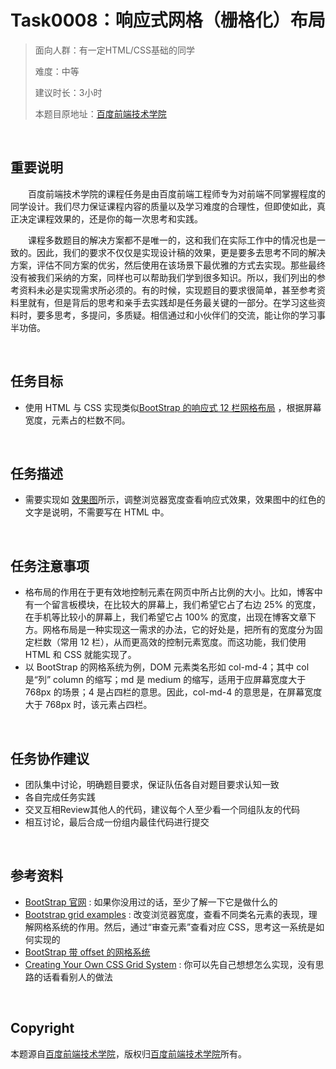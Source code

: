 ﻿# Task0008：响应式网格（栅格化）布局
> 面向人群：有一定HTML/CSS基础的同学
>
> 难度：中等
>
> 建议时长：3小时
>
> 本题目原地址：[百度前端技术学院](http://ife.baidu.com/2016/task/detail?taskId=8)

<br />

## 重要说明

&emsp;&emsp;百度前端技术学院的课程任务是由百度前端工程师专为对前端不同掌握程度的同学设计。我们尽力保证课程内容的质量以及学习难度的合理性，但即使如此，真正决定课程效果的，还是你的每一次思考和实践。

&emsp;&emsp;课程多数题目的解决方案都不是唯一的，这和我们在实际工作中的情况也是一致的。因此，我们的要求不仅仅是实现设计稿的效果，更是要多去思考不同的解决方案，评估不同方案的优劣，然后使用在该场景下最优雅的方式去实现。那些最终没有被我们采纳的方案，同样也可以帮助我们学到很多知识。所以，我们列出的参考资料未必是实现需求所必须的。有的时候，实现题目的要求很简单，甚至参考资料里就有，但是背后的思考和亲手去实践却是任务最关键的一部分。在学习这些资料时，要多思考，多提问，多质疑。相信通过和小伙伴们的交流，能让你的学习事半功倍。

<br />

## 任务目标

- 使用 HTML 与 CSS 实现类似[BootStrap 的响应式 12 栏网格布局](http://v4-alpha.getbootstrap.com/layout/grid/) ，根据屏幕宽度，元素占的栏数不同。

<br />

## 任务描述

- 需要实现如 [效果图](images/task_1_8_1.png)所示，调整浏览器宽度查看响应式效果，效果图中的红色的文字是说明，不需要写在 HTML 中。


<br />

## 任务注意事项

- 格布局的作用在于更有效地控制元素在网页中所占比例的大小。比如，博客中有一个留言板模块，在比较大的屏幕上，我们希望它占了右边 25% 的宽度，在手机等比较小的屏幕上，我们希望它占 100% 的宽度，出现在博客文章下方。网格布局是一种实现这一需求的办法，它的好处是，把所有的宽度分为固定栏数（常用 12 栏），从而更高效的控制元素宽度。而这功能，我们使用 HTML 和 CSS 就能实现了。
- 以 BootStrap 的网格系统为例，DOM 元素类名形如 col-md-4；其中 col 是“列” column 的缩写；md 是 medium 的缩写，适用于应屏幕宽度大于 768px 的场景；4 是占四栏的意思。因此，col-md-4 的意思是，在屏幕宽度大于 768px 时，该元素占四栏。

<br />

## 任务协作建议

- 团队集中讨论，明确题目要求，保证队伍各自对题目要求认知一致
- 各自完成任务实践
- 交叉互相Review其他人的代码，建议每个人至少看一个同组队友的代码
- 相互讨论，最后合成一份组内最佳代码进行提交
<br />

## 参考资料

- [BootStrap 官网](http://getbootstrap.com/) : 如果你没用过的话，至少了解一下它是做什么的
- [Bootstrap grid examples](https://getbootstrap.com/examples/grid/) : 改变浏览器宽度，查看不同类名元素的表现，理解网格系统的作用。然后，通过“审查元素”查看对应 CSS，思考这一系统是如何实现的
- [BootStrap 带 offset 的网格系统](http://getbootstrap.com/2.3.2/scaffolding.html#gridSystem)
- [Creating Your Own CSS Grid System](http://j4n.co/blog/Creating-your-own-css-grid-system) : 你可以先自己想想怎么实现，没有思路的话看看别人的做法

<br />

## Copyright

本题源自[百度前端技术学院](http://ife.baidu.com/2016/task/detail?taskId=8)，版权归[百度前端技术学院](http://ife.baidu.com/)所有。